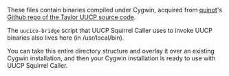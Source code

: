 These files contain binaries compiled under Cygwin, acquired from [quinot](https://github.com/quinot)'s [Github repo of the Taylor UUCP source code](https://github.com/quinot/taylor-uucp).

The `uucico-bridge` script that UUCP Squirrel Caller uses to invoke UUCP binaries also lives here (in /usr/local/bin).

You can take this entire directory structure and overlay it over an existing Cygwin installation, and then your Cygwin installation is ready to use with UUCP Squirrel Caller.
